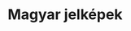 ---
title: Magyar jelképek
galleries:
  - title: Magyarország (8 cm)
    price: 270 Ft/db
    backgroundimage: /img/magyaro_b.jpg
    images: 
      - thumb: /img/magyaro.jpg
        img: /img/magyaro.jpg
  - title: Magyar zászló (7,5 cm)
    price: 400 Ft/db
    backgroundimage: /img/magyar_zaszlo_b.jpg
    images: 
      - thumb: /img/magyar_zaszlo.jpg
        img: /img/magyar_zaszlo.jpg
  - title: Nagy-Magyarország, arany kontúrral (8 cm)
    price: 350 Ft/db
    backgroundimage: /img/nmo_kereszt_a_b.jpg
    images: 
      - thumb: /img/nmo_kereszt_a.jpg
        img: /img/nmo_kereszt_a.jpg
  - title: Nagy-Magyarország, fekete kontúrral (8 cm)
    price: 350 Ft/db
    backgroundimage: /img/nmo_kereszt_f_b.jpg
    images: 
      - thumb: /img/nmo_kereszt_f.jpg
        img: /img/nmo_kereszt_f.jpg
  - title: Nagy-Magyarország, rovásírással, fehér (7,5 cm)
    price: 250 Ft/db
    backgroundimage: /img/nmo_rovas_feher_b.jpg
    images: 
      - thumb: /img/nmo_rovas_feher.jpg
        img: /img/nmo_rovas_feher.jpg
  - title: Nagy-Magyarország, rovásírással, fekete (7,5 cm)
    price: 250 Ft/db
    backgroundimage: /img/nmo_rovas_fekete_b.jpg
    images: 
      - thumb: /img/nmo_rovas_fekete.jpg
        img: /img/nmo_rovas_fekete.jpg
  - title: Nagy-Magyarország, Árpád-sávos (7,5 cm)
    price: 300 Ft/db
    backgroundimage: /img/nmo_arpad_b.jpg
    images: 
      - thumb: /img/nmo_arpad.jpg
        img: /img/nmo_arpad.jpg
  - title: Rakamazi turul, fehér (9 cm)
    price: 350 Ft/db
    backgroundimage: /img/turul_feher_b.jpg
    images: 
      - thumb: /img/turul_feher.jpg
        img: /img/turul_feher.jpg
  - title: Rakamazi turul, fekete (9 cm)
    price: 350 Ft/db
    backgroundimage: /img/turul_fekete_b.jpg
    images: 
      - thumb: /img/turul_fekete.jpg
        img: /img/turul_fekete.jpg
---